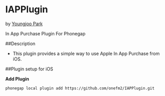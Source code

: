 IAPPlugin
=========
by [Youngjoo Park](http://onefm2.tistory.com)

In App Purchase Plugin For Phonegap

##Description

* This plugin provides a simple way to use Apple In App Purchase from iOS.


##Plugin setup for iOS


**Add Plugin**
```
phonegap local plugin add https://github.com/onefm2/IAPPlugin.git
```